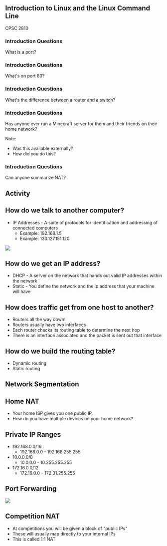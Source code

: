 ## Introduction to Linux and the Linux Command Line

CPSC 2810



### Introduction Questions

What is a port?


### Introduction Questions

What's on port 80?


### Introduction Questions

What's the difference between a router and a switch?


### Introduction Questions

Has anyone ever run a Minecraft server for them and their friends on their home network?

Note:
* Was this available externally?
* How did you do this?


### Introduction Questions

Can anyone summarize NAT?



## Activity



## How do we talk to another computer?

* IP Addresses - A suite of protocols for identification and addressing of connected computers
  - Example: 192.168.1.5
  - Example: 130.127.151.120

![](ipheader.png)


## How do we get an IP address?

* DHCP - A server on the network that hands out valid IP addresses within the network
* Static - You define the network and the ip address that your machine will have



## How does traffic get from one host to another?

* Routers all the way down!
* Routers usually have two interfaces
* Each router checks its routing table to determine the next hop
* There is an interface associated and the packet is sent out that interface


## How do we build the routing table?

* Dynamic routing
* Static routing



## Network Segmentation


## Home NAT

* Your home ISP gives you one public IP.
* How do you have multiple devices on your home network?


## Private IP Ranges

* 192.168.0.0/16
  - 192.168.0.0 - 192.168.255.255
* 10.0.0.0/8
  - 10.0.0.0 - 10.255.255.255
* 172.16.0.0/12
  - 172.16.0.0 – 172.31.255.255

## Port Forwarding

![](port-forwarding.png)

## Competition NAT

* At competitions you will be given a block of "public IPs"
* These will usually map directly to your internal IPs
* This is called 1:1 NAT
